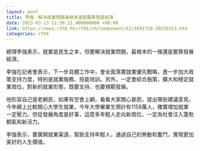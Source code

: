 ```yaml
---
layout: post
title: 李強：解決就業問題最根本還是要靠發展經濟
date: 2023-03-13 11:56:11.000000000 +08:00
link: https://news.rthk.hk/rthk/ch/component/k2/1691728-20230313.htm
categories: rthk
---
```


總理李強表示，就業是民生之本，但要解決就業問題，最根本的一條還是要靠發展經濟。

李強在記者會表示，下一步具體工作中，會全面落實就業優先戰略，進一步加大政策支持力度，特別是就業服務、技能培訓。另外，一定會綜合施策，擴大和穩定就業崗位，對新的就業形態，既要支持、也要規範發展。

他形容自己是老網民，如果有空會上網，看看大家關心甚麽，提出哪些建議意見。今年網上比較關心大學生就業，今年大學畢業生預計有1158萬人，確實增加就業一定壓力。但從發展角度是好事，這麼多年輕人走向新崗位，一定為社會注入蓬勃朝氣和新活力。

李強表示，要廣開就業渠道，幫助支持年輕人，通過自己的勞動和奮鬥，實現更加美好的人生價值。
